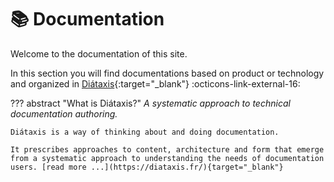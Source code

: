 
# :books: Documentation

Welcome to the documentation of this site.

In this section you will find documentations based on product or technology and organized in [Diátaxis](https://diataxis.fr){:target="_blank"} :octicons-link-external-16:


??? abstract "What is Diátaxis?"
    _A systematic approach to technical documentation authoring._

    Diátaxis is a way of thinking about and doing documentation.

    It prescribes approaches to content, architecture and form that emerge from a systematic approach to understanding the needs of documentation users. [read more ...](https://diataxis.fr/){target="_blank"}




